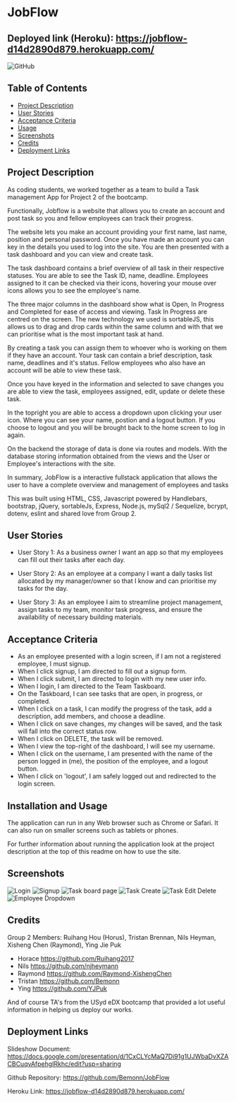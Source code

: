 # JobFlow

## Deployed link (Heroku): https://jobflow-d14d2890d879.herokuapp.com/ 

  ![GitHub](https://img.shields.io/badge/license-mit-blue)

## Table of Contents
 - [Project Description](#Project-Description)
 - [User Stories](#User-Stories)
 - [Acceptance Criteria](#Acceptance-Criteria)
 - [Usage](#Installation-and-Usage) 
 - [Screenshots](#Screenshots)
 - [Credits](#Credits)
 - [Deployment Links](#Deployment-Links)

## Project Description

As coding students, we worked together as a team to build a Task management App for Project 2 of the bootcamp.

Functionally, Jobflow is a website that allows you to create an account and post task so you and fellow employees can track their progress. 

The website lets you make an account providing your first name, last name, position and personal password. Once you have made an account you can key in the details you used to log into the site. You are then presented with a task dashboard and you can view and create task. 

The task dashboard contains a brief overview of all task in their respective statuses. You are able to see the Task ID, name, deadline. Employees assigned to it can be checked via their icons, hovering your mouse over icons allows you to see the employee's name.

The three major columns in the dashboard show what is Open, In Progress and Completed for ease of access and viewing. Task In Progress are centred on the screen. The new technology we used is sortableJS, this allows us to drag and drop cards within the same column and with that we can prioritise what is the most important task at hand.

By creating a task you can assign them to whoever who is working on them if they have an account. Your task can contain a brief description, task name, deadlines and it's status. Fellow employees who also have an account will be able to view these task. 

Once you have keyed in the information and selected to save changes you are able to view the task, employees assigned, edit, update or delete these task. 

In the topright you are able to access a dropdown upon clicking your user icon. Where you can see your name, postion and a logout button. If you choose to logout and you will be brought back to the home screen to log in again.  

On the backend the storage of data is done via routes and models. With the database storing information obtained from the views and the User or Employee's interactions with the site. 

In summary, JobFlow is a interactive fullstack application that allows the user to have a complete overview and management of employees and tasks

This was built using HTML, CSS, Javascript powered by Handlebars, bootstrap, jQuery, sortableJs, Express, Node.js, mySql2 / Sequelize, bcrypt,   dotenv, eslint and shared love from Group 2.

## User Stories
- User Story 1: As a business owner I want an app so that my employees can fill out their tasks after each day.

- User Story 2: As an employee at a company
I want a daily tasks list allocated by my manager/owner so that I know and can prioritise my tasks for the day.

- User Story 3: As an employee I aim to streamline project management, assign tasks to my team, monitor task progress, and ensure the availability of necessary building materials.

## Acceptance Criteria
- As an employee presented with a login screen, if I am not a registered employee, I must signup.
- When I click signup, I am directed to fill out a signup form.
- When I click submit, I am directed to login with my new user info.
- When I login, I am directed to the Team Taskboard.
- On the Taskboard, I can see tasks that are open, in progress, or completed.
- When I click on a task, I can modify the progress of the task, add a description, add members, and choose a deadline.
- When I click on save changes, my changes will be saved, and the task will fall into the correct status row.
- When I click on DELETE, the task will be removed.
- When I view the top-right of the dashboard, I will see my username.
- When I click on the username, I am presented with the name of the person logged in (me), the position of the employee, and a logout button.
- When I click on 'logout', I am safely logged out and redirected to the login screen.

## Installation and Usage

The application can run in any Web browser such as Chrome or Safari. It can also run on smaller screens such as tablets or phones.

For further information about running the application look at the project description at the top of this readme on how to use the site.

## Screenshots
![Login](https://github.com/Bemonn/JobFlow/assets/133621780/0d4add01-816c-49b1-9970-2eacbe364afe)
![Signup](https://github.com/Bemonn/JobFlow/assets/133621780/611b541e-603b-41a2-8bf7-a530333df347)
![Task board page](https://github.com/Bemonn/JobFlow/assets/133621780/bd3e8e60-d1b8-4687-a408-3d32cc7ca2b6)
![Task Create](https://github.com/Bemonn/JobFlow/assets/133621780/59649ee8-c6f4-49ea-b6a0-ae1b71b4d114)
![Task Edit Delete](https://github.com/Bemonn/JobFlow/assets/133621780/53ad49a4-8846-400f-9213-f6bbb773fc24)
![Employee Dropdown](https://github.com/Bemonn/JobFlow/assets/133621780/f5e3e076-6466-40e6-b962-7eb44081ef89)

## Credits
Group 2 Members: Ruihang Hou (Horus), Tristan Brennan, Nils Heyman, Xisheng Chen (Raymond), Ying Jie Puk

- Horace https://github.com/Ruihang2017 
- Nils https://github.com/njheymann  
- Raymond https://github.com/Raymond-XishengChen 
- Tristan https://github.com/Bemonn 
- Ying https://github.com/YJPuk 

And of course TA's from the USyd eDX bootcamp that provided a lot useful information in helping us deploy our works.

## Deployment Links

Slideshow Document: https://docs.google.com/presentation/d/1CxCLYcMaQ7Di91g1UJWbaDvXZACBCuqvAfpehgIRkhc/edit?usp=sharing

Github Repository: https://github.com/Bemonn/JobFlow

Heroku Link: https://jobflow-d14d2890d879.herokuapp.com/